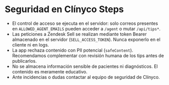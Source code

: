 # Seguridad en Clínyco Steps

- El control de acceso se ejecuta en el servidor: solo correos presentes en `ALLOWED_AGENT_EMAILS` pueden acceder a `/agent` o mutar `/api/tips*`.
- Las peticiones a Zendesk Sell se realizan mediante token Bearer almacenado en el servidor (`SELL_ACCESS_TOKEN`). Nunca exponerlo en el cliente ni en logs.
- La app rechaza contenido con PII potencial (`safeContent`). Recomendamos complementar con revisión humana de los tips antes de publicarlos.
- No se almacena información sensible de pacientes ni diagnósticos. El contenido es meramente educativo.
- Ante incidencias o dudas contactar al equipo de seguridad de Clínyco.
